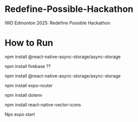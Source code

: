 # Redefine-Possible-Hackathon
IWD Edmonton 2025: Redefine Possible Hackathon

# How to Run
npm install @react-native-async-storage/async-storage

npm install firebase ??

npm install @react-native-async-storage/async-storage

npm install expo-router

npm install dotenv

npm install react-native-vector-icons

Npx expo start
